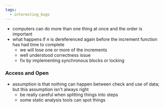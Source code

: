 ```yaml
---
tags:
  - interesting_bugs
---
```

- computers can do more than one thing at once and the order is important
- what happens if $n$ is dereferenced again before the increment function has had time to complete
	- we will lose one or more of the increments
	- well understood correctness issue
	- fix by implementing synchronous blocks or locking
### Access and Open
- assumption is that nothing can happen between check and use of data; but this assumption isn't always right
	- be really careful when splitting things into steps
	- some static analysis tools can spot things